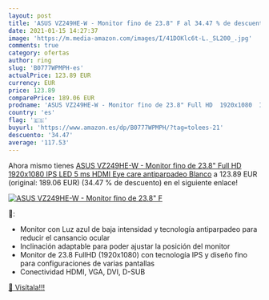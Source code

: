 ```yaml
---
layout: post
title: 'ASUS VZ249HE-W - Monitor fino de 23.8" F al 34.47 % de descuento'
date: 2021-01-15 14:27:37
image: 'https://m.media-amazon.com/images/I/41DOKlc6t-L._SL200_.jpg'
comments: true
category: ofertas
author: ring
slug: 'B0777WPMPH-es'
actualPrice: 123.89 EUR
currency: EUR
price: 123.89
comparePrice: 189.06 EUR
prodname: 'ASUS VZ249HE-W - Monitor fino de 23.8" Full HD  1920x1080  IPS  LED  5 ms  HDMI  Eye care  antiparpadeo  Blanco'
country: 'es'
flag: '🇪🇸'
buyurl: 'https://www.amazon.es/dp/B0777WPMPH/?tag=tolees-21'
descuento: '34.47'
average: '117.53'
---
```


Ahora mismo tienes [ASUS VZ249HE-W - Monitor fino de 23.8" Full HD  1920x1080  IPS  LED  5 ms  HDMI  Eye care  antiparpadeo  Blanco](https://www.amazon.es/dp/B0777WPMPH/?tag=tolees-21) a 123.89 EUR (original: 189.06 EUR) (34.47 %  de descuento) en el siguiente enlace!

[![ASUS VZ249HE-W - Monitor fino de 23.8" F](https://m.media-amazon.com/images/I/41DOKlc6t-L._SL200_.jpg)](https://www.amazon.es/dp/B0777WPMPH/?tag=tolees-21)

🔎:

- Monitor con Luz azul de baja intensidad y tecnología antiparpadeo para reducir el cansancio ocular
- Inclinación adaptable para poder ajustar la posición del monitor
- Monitor de 23.8 FullHD (1920x1080) con tecnología IPS y diseño fino para configuraciones de varias pantallas
- Conectividad HDMI, VGA, DVI, D-SUB

[🛒 Visítala!!!](https://www.amazon.es/dp/B0777WPMPH/?tag=tolees-21)
